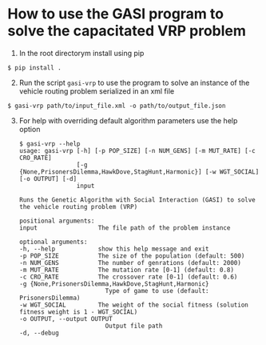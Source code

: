 # How to use the GASI program to solve the capacitated VRP problem
1. In the root directorym install using pip
```
$ pip install .
```

2. Run the script `gasi-vrp` to use the program to solve an instance of the vehicle routing problem serialized in an xml file
```
$ gasi-vrp path/to/input_file.xml -o path/to/output_file.json
```

3. For help with overriding default algorithm parameters use the help option
    ```
    $ gasi-vrp --help
    usage: gasi-vrp [-h] [-p POP_SIZE] [-n NUM_GENS] [-m MUT_RATE] [-c CRO_RATE]
                    [-g {None,PrisonersDilemma,HawkDove,StagHunt,Harmonic}] [-w WGT_SOCIAL] [-o OUTPUT] [-d]
                    input

    Runs the Genetic Algorithm with Social Interaction (GASI) to solve the vehicle routing problem (VRP)

    positional arguments:
    input                 The file path of the problem instance

    optional arguments:
    -h, --help            show this help message and exit
    -p POP_SIZE           The size of the population (default: 500)
    -n NUM_GENS           The number of genrations (default: 2000)
    -m MUT_RATE           The mutation rate [0-1] (default: 0.8)
    -c CRO_RATE           The crossover rate [0-1] (default: 0.6)
    -g {None,PrisonersDilemma,HawkDove,StagHunt,Harmonic}
                            Type of game to use (default: PrisonersDilemma)
    -w WGT_SOCIAL         The weight of the social fitness (solution fitness weight is 1 - WGT_SOCIAL)
    -o OUTPUT, --output OUTPUT
                            Output file path
    -d, --debug

    ```
